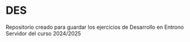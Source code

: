 # DES 

Repositorio creado para guardar los ejercicios de Desarrollo en Entrono Servidor del curso 2024/2025 